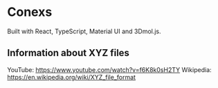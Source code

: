 # Conexs

Built with React, TypeScript, Material UI and 3Dmol.js.

## Information about XYZ files
YouTube: https://www.youtube.com/watch?v=f6K8k0sH2TY
Wikipedia: https://en.wikipedia.org/wiki/XYZ_file_format